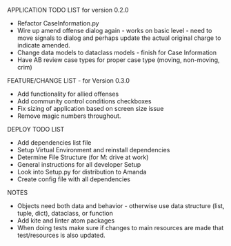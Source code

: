 APPLICATION TODO LIST for version 0.2.0
* Refactor CaseInformation.py
* Wire up amend offense dialog again - works on basic level - need to move signals to dialog
and perhaps update the actual original charge to indicate amended.
* Change data models to dataclass models - finish for Case Information
* Have AB review case types for proper case type (moving, non-moving, crim)



FEATURE/CHANGE LIST - for Version 0.3.0
* Add functionality for allied offenses
* Add community control conditions checkboxes
* Fix sizing of application based on screen size issue
* Remove magic numbers throughout.



DEPLOY TODO LIST
* Add dependencies list file
* Setup Virtual Environment and reinstall dependencies
* Determine File Structure (for M: drive at work)
* General instructions for all developer Setup
* Look into Setup.py for distribution to Amanda
* Create config file with all dependencies

NOTES
* Objects need both data and behavior - otherwise use data
structure (list, tuple, dict), dataclass, or function
* Add kite and linter atom packages
* When doing tests make sure if changes to main resources are
made that test/resources is also updated.
